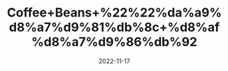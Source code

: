 ---
title: 'Coffee+Beans+%22%22%da%a9%d8%a7%d9%81%db%8c+%d8%af%d8%a7%d9%86%db%92'
date: '2022-11-17' 
metatag: '' 
inventory: '0' 
draft: false 
# meta description 
shortDescripton: 'It+boosts+energy+levels+and+could+support+brain+health.'
description: 'Tea%22%d9%82%db%81%d9%88%db%81'
longdescription: ''
tags: ''
brand: ''
subCategory: ''
sellCount: '0'
featured: True
# product Price
price: '200.0'
# Product Short Description
shortDescription: 'It+boosts+energy+levels+and+could+support+brain+health.'
productID: '3B131744-1D25-ED11-9968-005056B3A416'
type: 'products'
category: 'Tea%22%d9%82%db%81%d9%88%db%81' 
thumnailproduct: 'https://eraconnect.blob.core.windows.net/product-images/aminsaddiquidawakhana/3B131744-1D25-ED11-9968-005056B3A416.webp' 
images:
  - image: 'https://eraconnect.blob.core.windows.net/product-images/aminsaddiquidawakhana/3B131744-1D25-ED11-9968-005056B3A416.webp'  
Variants:
---